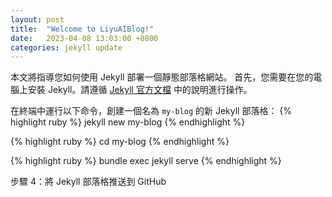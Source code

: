```yaml
---
layout: post
title:  "Welcome to LiyuAIBlog!"
date:   2023-04-08 13:03:00 +0800
categories: jekyll update
---
```


本文將指導您如何使用 Jekyll 部署一個靜態部落格網站。
首先，您需要在您的電腦上安裝 Jekyll。請遵循 [Jekyll 官方文檔](https://jekyllrb.com/docs/installation/) 中的說明進行操作。

在終端中運行以下命令，創建一個名為 `my-blog` 的新 Jekyll 部落格：
{% highlight ruby %}
jekyll new my-blog
{% endhighlight %}

{% highlight ruby %}
cd my-blog
{% endhighlight %}

{% highlight ruby %}
bundle exec jekyll serve
{% endhighlight %}

步驟 4：將 Jekyll 部落格推送到 GitHub

[jekyll-docs]: https://jekyllrb.com/docs/home
[jekyll-gh]:   https://github.com/jekyll/jekyll
[jekyll-talk]: https://talk.jekyllrb.com/
